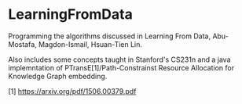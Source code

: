 # LearningFromData
Programming the algorithms discussed in Learning From Data, Abu-Mostafa, Magdon-Ismail, Hsuan-Tien Lin.

Also includes some concepts taught in Stanford's CS231n and a java implemntation of PTransE[1]/Path-Constrainst Resource Allocation for Knowledge Graph embedding.

[1] https://arxiv.org/pdf/1506.00379.pdf
